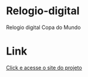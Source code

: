 # Relogio-digital
Relogio digital Copa do Mundo

# Link 

 [Click e acesse o site do projeto](https://relogio-digital-copa.netlify.app/)